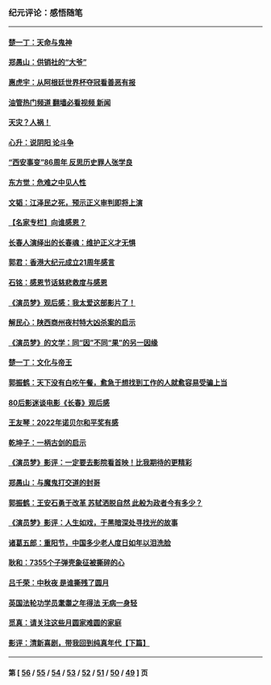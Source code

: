 ### 纪元评论：感悟随笔
---
#### [楚一丁：天命与鬼神](../../pages/nsc1035/n13904371.md?01190330) 
#### [郑愚山：供销社的“大爷”](../../pages/nsc1035/n13904409.md?01190330) 
#### [惠虎宇：从阿根廷世界杯夺冠看善恶有报](../../pages/nsc1035/n13889438.md?01190330) 
#### [油管热门频道 翻墙必看视频 新闻](ok?01190330)
#### [天灾？人祸！](../../pages/nsc1035/n13900104.md?01190330) 
#### [心升：说阴阳 论斗争](../../pages/nsc1035/n13885189.md?01190330) 
#### [“西安事变”86周年 反思历史罪人张学良](../../pages/nsc1035/n13882019.md?01190330) 
#### [东方觉：危难之中见人性](../../pages/nsc1035/n13881549.md?01190330) 
#### [文韬：江泽民之死，预示正义审判即将上演](../../pages/nsc1035/n13877698.md?01190330) 
#### [【名家专栏】向谁感恩？](../../pages/nsc1035/n13873797.md?01190330) 
#### [长春人演绎出的长春魂：维护正义才无惧](../../pages/nsc1035/n13871764.md?01190330) 
#### [郭君：香港大纪元成立21周年感言](../../pages/nsc1035/n13871269.md?01190330) 
#### [石铭：感恩节话慈悲救度与感恩](../../pages/nsc1035/n13869863.md?01190330) 
#### [《演员梦》观后感：我太爱这部影片了！](../../pages/nsc1035/n13866783.md?01190330) 
#### [解民心：陕西商州夜村特大凶杀案的启示](../../pages/nsc1035/n13865339.md?01190330) 
#### [《演员梦》的文学：同“因”不同“果”的另一因缘](../../pages/nsc1035/n13863930.md?01190330) 
#### [楚一丁：文化与帝王](../../pages/nsc1035/n13863143.md?01190330) 
#### [郭振鹤：天下没有白吃午餐，愈急于想找到工作的人就愈容易受骗上当](../../pages/nsc1035/n13860772.md?01190330) 
#### [80后影迷谈电影《长春》观后感](../../pages/nsc1035/n13852708.md?01190330) 
#### [王友琴：2022年诺贝尔和平奖有感](../../pages/nsc1035/n13848079.md?01190330) 
#### [乾坤子：一柄古剑的启示](../../pages/nsc1035/n13841954.md?01190330) 
#### [《演员梦》影评：一定要去影院看首映！比我期待的更精彩](../../pages/nsc1035/n13840865.md?01190330) 
#### [郑愚山：与魔鬼打交道的封哥](../../pages/nsc1035/n13840314.md?01190330) 
#### [郭振鹤：王安石勇于改革 苏轼洒脱自然 此般为政者今有多少？](../../pages/nsc1035/n13836901.md?01190330) 
#### [《演员梦》影评：人生如戏，于黑暗深处寻找光的故事](../../pages/nsc1035/n13832182.md?01190330) 
#### [诸葛五郎：重阳节，中国多少老人度日如年以泪洗脸](../../pages/nsc1035/n13831696.md?01190330) 
#### [耿和：7355个子弹壳象征被撕碎的心](../../pages/nsc1035/n13830612.md?01190330) 
#### [吕千荣：中秋夜 是谁撕残了圆月](../../pages/nsc1035/n13824365.md?01190330) 
#### [英国法轮功学员耄耋之年得法 无病一身轻](../../pages/nsc1035/n13821415.md?01190330) 
#### [觅真：请关注这些月圆家难圆的家庭](../../pages/nsc1035/n13817374.md?01190330) 
#### [影评：清新喜剧，带我回到纯真年代【下篇】](../../pages/nsc1035/n13806698.md?01190330) 

---
#### 第 [ [56](./56.md?01190330) / [55](./55.md?01190330) / [54](./54.md?01190330) / [53](./53.md?01190330) / [52](./52.md?01190330) / [51](./51.md?01190330) / [50](./50.md?01190330) / [49](./49.md?01190330) ] 页
